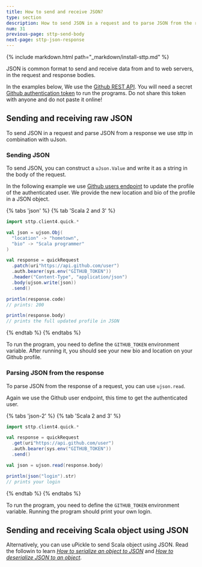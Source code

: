```yaml
---
title: How to send and receive JSON?
type: section
description: How to send JSON in a request and to parse JSON from the response.
num: 31
previous-page: sttp-send-body
next-page: sttp-json-response
---
```


{% include markdown.html path="_markdown/install-sttp.md" %}

JSON is common format to send and receive data from and to web servers, in the request and response bodies.

In the examples below, We use the [Github REST API](https://docs.github.com/en/rest/users/users?apiVersion=2022-11-28).
You will need a secret [Github authentication token](https://docs.github.com/en/authentication/keeping-your-account-and-data-secure/creating-a-personal-access-token) to run the programs.
Do not share this token with anyone and do not paste it online!

## Sending and receiving raw JSON

To send JSON in a request and parse JSON from a response we use sttp in combination with uJson.

### Sending JSON

To send JSON, you can construct a `uJson.Value` and write it as a string in the body of the request.

In the following example we use [Github users endpoint](https://docs.github.com/en/rest/users/users?apiVersion=2022-11-28) to update the profile of the authenticated user.
We provide the new location and bio of the profile in a JSON object.

{% tabs 'json' %}
{% tab 'Scala 2 and 3' %}
```scala
import sttp.client4.quick.*

val json = ujson.Obj(
  "location" -> "hometown",
  "bio" -> "Scala programmer"
)

val response = quickRequest
  .patch(uri"https://api.github.com/user")
  .auth.bearer(sys.env("GITHUB_TOKEN"))
  .header("Content-Type", "application/json")
  .body(ujson.write(json))
  .send()

println(response.code)
// prints: 200

println(response.body)
// prints the full updated profile in JSON
```
{% endtab %}
{% endtabs %}

To run the program, you need to define the  `GITHUB_TOKEN` environment variable.
After running it, you should see your new bio and location on your Github profile.

### Parsing JSON from the response

To parse JSON from the response of a request, you can use `ujson.read`.

Again we use the Github user endpoint, this time to get the authenticated user.

{% tabs 'json-2' %}
{% tab 'Scala 2 and 3' %}
```scala
import sttp.client4.quick.*

val response = quickRequest
  .get(uri"https://api.github.com/user")
  .auth.bearer(sys.env("GITHUB_TOKEN"))
  .send()

val json = ujson.read(response.body)

println(json("login").str)
// prints your login
```
{% endtab %}
{% endtabs %}

To run the program, you need to define the `GITHUB_TOKEN` environment variable.
Running the program should print your own login.

## Sending and receiving Scala object using JSON

Alternatively, you can use uPickle to send Scala object using JSON.
Read the followin to learn [*How to serialize an object to JSON*](/toolkit/upickle-serialize) and [*How to deserialize JSON to an object*](/toolkit/upickle-deserialize-json).


